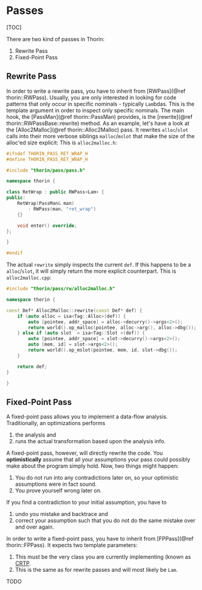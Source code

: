 # Passes

[TOC]

There are two kind of passes in Thorin:
1. Rewrite Pass
2. Fixed-Point Pass

## Rewrite Pass

In order to write a rewrite pass, you have to inherit from [RWPass](@ref thorin::RWPass).
Usually, you are only interested in looking for code patterns that only occur in specific nominals - typically `Lam`bdas.
This is the template argument in order to inspect only specific nominals.
The main hook, the [PassMan](@ref thorin::PassMan) provides, is the [rewrite](@ref thorin::RWPassBase::rewrite) method.
As an example, let's have a look at the [Alloc2Malloc](@ref thorin::Alloc2Malloc) pass.
It rewrites `alloc`/`slot` calls into their more verbose siblings `malloc`/`mslot` that make the size of the alloc'ed size explicit:
This is `alloc2malloc.h`:
```cpp
#ifndef THORIN_PASS_RET_WRAP_H
#define THORIN_PASS_RET_WRAP_H

#include "thorin/pass/pass.h"

namespace thorin {

class RetWrap : public RWPass<Lam> {
public:
    RetWrap(PassMan& man)
        : RWPass(man, "ret_wrap")
    {}

    void enter() override;
};

}

#endif
```

The actual `rewrite` simply inspects the current `def`.
If this happens to be a `alloc`/`slot`, it will simply return the more explicit counterpart.
This is `alloc2malloc.cpp`:
```cpp
#include "thorin/pass/rw/alloc2malloc.h"

namespace thorin {

const Def* Alloc2Malloc::rewrite(const Def* def) {
    if (auto alloc = isa<Tag::Alloc>(def)) {
        auto [pointee, addr_space] = alloc->decurry()->args<2>();
        return world().op_malloc(pointee, alloc->arg(), alloc->dbg());
    } else if (auto slot  = isa<Tag::Slot >(def)) {
        auto [pointee, addr_space] = slot->decurry()->args<2>();
        auto [mem, id] = slot->args<2>();
        return world().op_mslot(pointee, mem, id, slot->dbg());
    }

    return def;
}

}
```

## Fixed-Point Pass

A fixed-point pass allows you to implement a data-flow analysis.
Traditionally, an optimizations performs
1. the analysis and
2. runs the actual transformation based upon the analysis info.

A fixed-point pass, however, will directly rewrite the code.
You **optimistically** assume that all your assumptions your pass could possibly make about the program simply hold.
Now, two things might happen:
1. You do not run into any contradictions later on, so your optimistic assumptions were in fact sound.
2. You prove yourself wrong later on.

If you find a contradiction to your initial assumption, you have to
1. undo you mistake and backtrace and
2. correct your assumption such that you do not do the same mistake over and over again.

In order to write a fixed-point pass, you have to inherit from [FPPass](@ref thorin::FPPass).
It expects two template parameters:
1. This must be the very class you are currently implementing (known as [CRTP](https://en.wikipedia.org/wiki/Curiously_recurring_template_pattern).
2. This is the same as for rewrite passes and will most likely be `Lam`.

TODO
